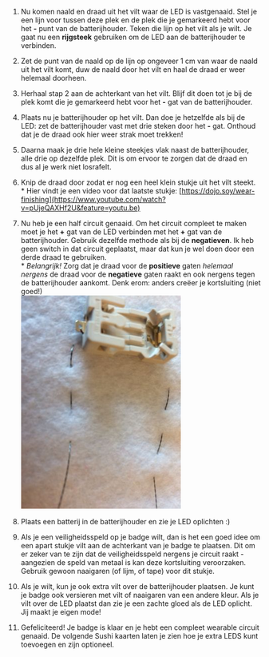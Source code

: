 1. Nu komen naald en draad uit het vilt waar de LED is vastgenaaid. Stel je een lijn voor tussen deze plek en de plek die je gemarkeerd hebt voor het **-** punt van de batterijhouder. Teken die lijn op het vilt als je wilt. Je gaat nu een **rijgsteek** gebruiken om de LED aan de batterijhouder te verbinden.

2. Zet de punt van de naald op de lijn op ongeveer 1 cm van waar de naald uit het vilt komt, duw de naald door het vilt en haal de draad er weer helemaal doorheen.

3. Herhaal stap 2 aan de achterkant van het vilt. Blijf dit doen tot je bij de plek komt die je gemarkeerd hebt voor het **-** gat van de batterijhouder.

4. Plaats nu je batterijhouder op het vilt. Dan doe je hetzelfde als bij de LED: zet de batterijhouder vast met drie steken door het **-** gat. Onthoud dat je de draad ook hier weer strak moet trekken!

5. Daarna maak je drie hele kleine steekjes vlak naast de batterijhouder, alle drie op dezelfde plek. Dit is om ervoor te zorgen dat de draad en dus al je werk niet losrafelt.

6. Knip de draad door zodat er nog een heel klein stukje uit het vilt steekt.  
   \* Hier vindt je een video voor dat laatste stukje: [https://dojo.soy/wear-finishing](https://www.youtube.com/watch?v=pUjeQAXHf2U&feature=youtu.be)

7. Nu heb je een half circuit genaaid. Om het circuit compleet te maken moet je het **+** gat van de LED verbinden met het **+** gat van de batterijhouder. Gebruik dezelfde methode als bij de **negatieven**. Ik heb geen switch in dat circuit geplaatst, maar dat kun je wel doen door een derde draad te gebruiken.  
   \* _Belangrijk!_ Zorg dat je draad voor de **positieve** gaten _helemaal nergens_ de draad voor de **negatieve** gaten raakt en ook nergens tegen de batterijhouder aankomt. Denk erom: anders creëer je kortsluiting \(niet goed!\)  
   ![](/assets/IMG_5290.JPG)

8. Plaats een batterij in de batterijhouder en zie je LED oplichten :\)

9. Als je een veiligheidsspeld op je badge wilt, dan is het een goed idee om een apart stukje vilt aan de achterkant van je badge te plaatsen. Dit om er zeker van te zijn dat de veiligheidsspeld nergens je circuit raakt - aangezien de speld van metaal is kan deze kortsluiting veroorzaken. Gebruik gewoon naaigaren \(of lijm, of tape\) voor dit stukje.

10. Als je wilt, kun je ook extra vilt over de batterijhouder plaatsen. Je kunt je badge ook versieren met vilt of naaigaren van een andere kleur. Als je vilt over de LED plaatst dan zie je een zachte gloed als de LED oplicht. Jij maakt je eigen mode!

11. Gefeliciteerd! Je badge is klaar en je hebt een compleet wearable circuit genaaid. De volgende Sushi kaarten laten je zien hoe je extra LEDS kunt toevoegen en zijn optioneel.



